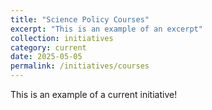 ```yaml
---
title: "Science Policy Courses"
excerpt: "This is an example of an excerpt"
collection: initiatives
category: current
date: 2025-05-05
permalink: /initiatives/courses
---
```


This is an example of a current initiative!